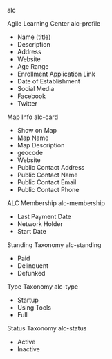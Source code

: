 alc

Agile Learning Center
alc-profile
- Name (title)
- Description
- Address
- Website
- Age Range
- Enrollment Application Link
- Date of Establishment
- Social Media
 - Facebook
 - Twitter

Map Info
alc-card
- Show on Map
- Map Name
- Map Description
- geocode
- Website
- Public Contact Address
- Public Contact Name
- Public Contact Email
- Public Contact Phone

ALC Membership
alc-membership
- Last Payment Date
- Network Holder
- Start Date

Standing Taxonomy
alc-standing
- Paid
- Delinquent
- Defunked

Type Taxonomy
alc-type
- Startup
- Using Tools
- Full

Status Taxonomy
alc-status
- Active
- Inactive